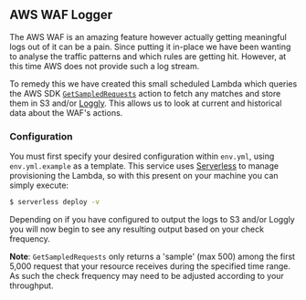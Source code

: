 AWS WAF Logger
--------------

The AWS WAF is an amazing feature however actually getting meaningful logs out of it can be a pain.
Since putting it in-place we have been wanting to analyse the traffic patterns and which rules are getting hit.
However, at this time AWS does not provide such a log stream.

To remedy this we have created this small scheduled Lambda which queries the AWS SDK [`GetSampledRequests`](http://docs.aws.amazon.com/waf/latest/APIReference/API_GetSampledRequests.html) action to fetch any matches and store them in S3 and/or [Loggly](https://www.loggly.com/).
This allows us to look at current and historical data about the WAF's actions.

### Configuration

You must first specify your desired configuration within `env.yml`, using `env.yml.example` as a template.
This service uses [Serverless](https://serverless.com/) to manage provisioning the Lambda, so with this present on your machine you can simply execute:

```bash
$ serverless deploy -v
```

Depending on if you have configured to output the logs to S3 and/or Loggly you will now begin to see any resulting output based on your check frequency.

**Note**: `GetSampledRequests` only returns a 'sample' (max 500) among the first 5,000 request that your resource receives during the specified time range.
As such the check frequency may need to be adjusted according to your throughput.
